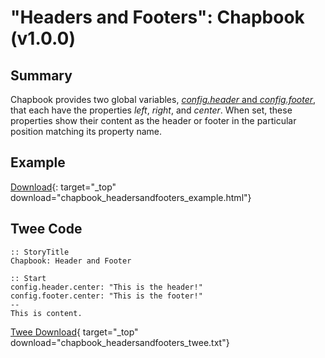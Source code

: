# "Headers and Footers": Chapbook (v1.0.0)

## Summary

Chapbook provides two global variables, [*config.header* and *config.footer*](https://klembot.github.io/chapbook/guide/customization/header-and-footer.html), that each have the properties *left*, *right*, and *center*. When set, these properties show their content as the header or footer in the particular position matching its property name.

## Example

[Download](chapbook_headersandfooters_example.html){: target="_top" download="chapbook_headersandfooters_example.html"}

## Twee Code

```twee
:: StoryTitle
Chapbook: Header and Footer

:: Start
config.header.center: "This is the header!"
config.footer.center: "This is the footer!"
--
This is content.
```

[Twee Download](chapbook_headersandfooters_twee.txt){ target="_top" download="chapbook_headersandfooters_twee.txt"}
